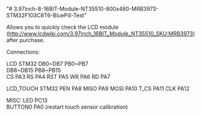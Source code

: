 "# 3.97inch-8-16BIT-Module-NT35510-800x480-MRB3973-STM32F103C8T6-BluePill-Test"

Allows you to quickly check the LCD module (http://www.lcdwiki.com/3.97inch_16BIT_Module_NT35510_SKU:MRB3973) after purchase.

Connections:

   LCD                STM32
       DB0~DB7                PB0~PB7   
       DB8~DB15               PB8~PB15  
       CS                     PA3
       RS                     PA4
       RST                    PA5
       WR                     PA6
       RD                     PA7

   LCD_TOUCH          STM32
       PEN                    PA8
       MISO                   PA9
       MOSI                   PA10
       T_CS                   PA11
       CLK                    PA12

MISC:
      LED					PC13	
	BUTTON0					PA0		 (restart touch sensor calibration)
